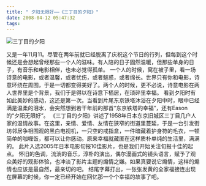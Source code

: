 ```yaml
---
title: " 夕阳无限好——《三丁目的夕阳》"
date: 2008-04-12 05:47:32
tags:
---
```


![三丁目的夕阳](../../../images/2008/b3.jpg) 

又是一年11月11。尽管在两年前就已经脱离了庆祝这个节日的行列，但每到这个时候还是会想起曾经那些一个人的滋味。有人陪的日子固然温暖，但那些单身的日子，有音乐和电影相伴，也未必觉得孤单。 一个人的时候，窝在被子里，看一场诗意的电影，或者温馨，或者忧伤，或者魅惑，或者绵长。世界只有你和电影，诗意环绕在周围，于是一切都变得美好了。两个人的时候，更不必说，诗意电影在两人世界里是个背景，我们于是得以在诗意下栖居，在琐碎里幸福。 看到夕阳时有如此美妙的感动，这还是第一次。当看到片尾东京铁塔沐浴在夕阳中时，眼中已经满是温柔的泪水，会突然想到若干年前的那首“东京铁塔的幸福”，还有Eason的“夕阳无限好”。 《三丁目的夕阳》讲述了1958年日本东京旧城区三丁目几户人家的温情故事。在这里，亲情、爱情、友情在狭窄的街道里蔓延，于是一台引发街坊邻居争相围观的黑白电视机，一只空的戒指盒，一件暗藏着护身符的毛衣，一顿简单的咖喱饭，都可以让你感动。原来幸福就藏匿在这样质朴单纯的生活里，满满的。 此片入选2005年日本电影旬报10佳影片，也是我们开始关注旬报十佳的起点。 怀旧的色调，流淌的音乐，淳朴的演出，偶尔漫画式的镜头语言，赋予了观众美好的观影体验，也冲淡了影片主题的煽情之嫌。如果真要说它煽情，这样的煽情也应该是最自然，最亲切的吧。 结尾字幕打出，一张张发黄的全家福接连出现在屏幕的时候，你一定已经开始在回忆那一个个幸福的故事了吧。